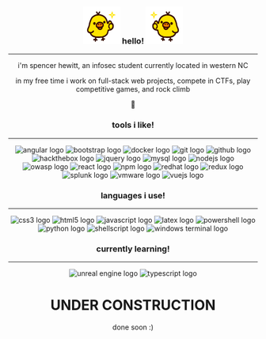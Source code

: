<h3 align="center">
<img src="/assets/left.gif" width="75px" height="75px"/>           
hello!
<img src="/assets/right.gif" width="75px" height="75px"/>           
</h3>

---

<p align="center">
i'm spencer hewitt, an infosec student currently located in western NC
</p>

<p align="center">
in my free time i work on full-stack web projects, compete in CTFs, play competitive games, and rock climb
</p>

<p align="center">🌸</p>

<h3 align="center">tools i like!</h3>

---
<p align="center">
<img src="https://img.shields.io/badge/angular-%23DD0031.svg?style=for-the-badge&logo=angular&logoColor=white" alt="angular logo"/>
<img src="https://img.shields.io/badge/bootstrap-%23563D7C.svg?style=for-the-badge&logo=bootstrap&logoColor=white" alt="bootstrap logo"/>
<img src="https://camo.githubusercontent.com/4ec342876a40b53ffc6230a41196528690f9f42b1098fd354df46c649720b4c6/68747470733a2f2f696d672e736869656c64732e696f2f7374617469632f76313f7374796c653d666f722d7468652d6261646765266d6573736167653d446f636b657226636f6c6f723d323439364544266c6f676f3d446f636b6572266c6f676f436f6c6f723d464646464646266c6162656c3d" alt="docker logo"/>
<img src="https://img.shields.io/badge/git-%23F05033.svg?style=for-the-badge&logo=git&logoColor=white" alt="git logo"/>
<img src="https://camo.githubusercontent.com/cca71357fe98ec5f8cd6ebab9044ad2901f4b64ebda379ac81608ed9f1caa1a0/68747470733a2f2f696d672e736869656c64732e696f2f7374617469632f76313f7374796c653d666f722d7468652d6261646765266d6573736167653d47697448756226636f6c6f723d313831373137266c6f676f3d476974487562266c6f676f436f6c6f723d464646464646266c6162656c3d" alt="github logo"/>
<img src="https://camo.githubusercontent.com/2a1bf8be0b88685e64b1577a23915aed3b1b2ed027dcf05390977fdf47e887d4/68747470733a2f2f696d672e736869656c64732e696f2f7374617469632f76313f7374796c653d666f722d7468652d6261646765266d6573736167653d4861636b2b5468652b426f7826636f6c6f723d323232323232266c6f676f3d4861636b2b5468652b426f78266c6f676f436f6c6f723d394645463030266c6162656c3d" alt="hackthebox logo"/>
<img src="https://img.shields.io/badge/jquery-%230769AD.svg?style=for-the-badge&logo=jquery&logoColor=white" alt="jquery logo"/>
<img src="https://img.shields.io/badge/mysql-%2300f.svg?style=for-the-badge&logo=mysql&logoColor=white" alt="mysql logo"/>
<img src="https://img.shields.io/badge/node.js-6DA55F?style=for-the-badge&logo=node.js&logoColor=white" alt="nodejs logo"/>
<img src="https://camo.githubusercontent.com/f4a3ee687c089e39cf94c3cc2f7a6fefa77f15adc846009391d763a0bfff65d2/68747470733a2f2f696d672e736869656c64732e696f2f7374617469632f76313f7374796c653d666f722d7468652d6261646765266d6573736167653d4f5741535026636f6c6f723d303030303030266c6f676f3d4f57415350266c6f676f436f6c6f723d464646464646266c6162656c3d" alt="owasp logo"/>
<img src="https://img.shields.io/badge/react-%2320232a.svg?style=for-the-badge&logo=react&logoColor=%2361DAFB" alt="react logo"/>
<img src="https://camo.githubusercontent.com/fd60ad1cae960eb3117e20dc1305b39f820004bf601b0e00ea032eccb9897dfd/68747470733a2f2f696d672e736869656c64732e696f2f7374617469632f76313f7374796c653d666f722d7468652d6261646765266d6573736167653d6e706d26636f6c6f723d434233383337266c6f676f3d6e706d266c6f676f436f6c6f723d464646464646266c6162656c3d" alt="npm logo"/>
<img src="https://camo.githubusercontent.com/770f805629afea44247b7da039c7cca697f085f233d0fdc9bdd0ba5635c1b22f/68747470733a2f2f696d672e736869656c64732e696f2f7374617469632f76313f7374796c653d666f722d7468652d6261646765266d6573736167653d5265642b48617426636f6c6f723d454530303030266c6f676f3d5265642b486174266c6f676f436f6c6f723d464646464646266c6162656c3d" alt="redhat logo"/>
<img src="https://img.shields.io/badge/redux-%23593d88.svg?style=for-the-badge&logo=redux&logoColor=white" alt="redux logo"/>
<img src="https://img.shields.io/badge/splunk-%23000000.svg?style=for-the-badge&logo=splunk&logoColor=white" alt="splunk logo"/>
<img src="https://camo.githubusercontent.com/fce1034309f2bcc426b8ca4b0ce8d0d5f607008d183955139a0ef2bca10d8b3a/68747470733a2f2f696d672e736869656c64732e696f2f7374617469632f76313f7374796c653d666f722d7468652d6261646765266d6573736167653d564d7761726526636f6c6f723d363037303738266c6f676f3d564d77617265266c6f676f436f6c6f723d464646464646266c6162656c3d" alt="vmware logo"/>
<img src="https://img.shields.io/badge/vuejs-%2335495e.svg?style=for-the-badge&logo=vuedotjs&logoColor=%234FC08D" alt="vuejs logo"/>
</p>

<h3 align="center">languages i use!</h3>

---
<p align="center">
<img src="https://img.shields.io/badge/css3-%231572B6.svg?style=for-the-badge&logo=css3&logoColor=white" alt="css3 logo"/>
<img src="https://img.shields.io/badge/html5-%23E34F26.svg?style=for-the-badge&logo=html5&logoColor=white" alt="html5 logo"/>
<img src="https://img.shields.io/badge/javascript-%23323330.svg?style=for-the-badge&logo=javascript&logoColor=%23F7DF1E" alt="javascript logo"/>
<img src="https://img.shields.io/badge/latex-%23008080.svg?style=for-the-badge&logo=latex&logoColor=white" alt="latex logo"/>
<img src="https://img.shields.io/badge/PowerShell-%235391FE.svg?style=for-the-badge&logo=powershell&logoColor=white" alt="powershell logo"/>
<img src="https://img.shields.io/badge/python-3670A0?style=for-the-badge&logo=python&logoColor=ffdd54" alt="python logo"/>
<img src="https://img.shields.io/badge/shell_script-%23121011.svg?style=for-the-badge&logo=gnu-bash&logoColor=white" alt="shellscript logo"/>
<img src="https://img.shields.io/badge/Windows%20Terminal-%234D4D4D.svg?style=for-the-badge&logo=windows-terminal&logoColor=white" alt="windows terminal logo"/>
</p>

<h3 align="center">currently learning!</h3>

---
<p align="center">
<img src="https://img.shields.io/badge/unrealengine-%23313131.svg?style=for-the-badge&logo=unrealengine&logoColor=white" alt="unreal engine logo"/>
<img src="https://img.shields.io/badge/typescript-%23007ACC.svg?style=for-the-badge&logo=typescript&logoColor=white" alt="typescript logo"/>
</p>





<h1 align="center">UNDER CONSTRUCTION</h1>
<p align="center">done soon :)</p>
